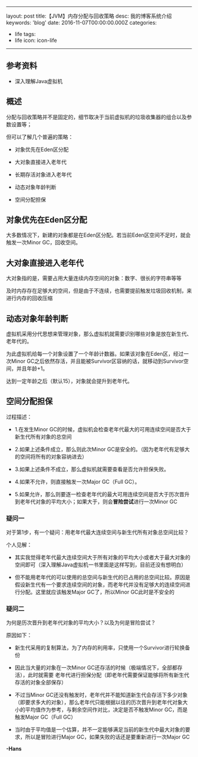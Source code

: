 

---
layout: post
title:【JVM】内存分配与回收策略
desc: 我的博客系统介绍
keywords: 'blog'
date: 2016-11-07T00:00:00.000Z
categories:
- life
tags:
- life
icon: icon-life
---
<!-- more -->
## 参考资料

* 深入理解Java虚拟机



## 概述

分配与回收策略并不是固定的，细节取决于当前虚拟机的垃圾收集器的组合以及参数设置等；

但可以了解几个普遍的策略：

* 对象优先在Eden区分配

* 大对象直接进入老年代

* 长期存活对象进入老年代

* 动态对象年龄判断

* 空间分配担保



## 对象优先在Eden区分配

大多数情况下，新建的对象都是在Eden区分配。若当前Eden区空间不足时，就会触发一次Minor GC，回收空间。



## 大对象直接进入老年代

大对象指的是，需要占用大量连续内存空间的对象：数字、很长的字符串等等

及时内存存在足够大的空间，但是由于不连续，也需要提前触发垃圾回收机制，来进行内存的回收压缩



## 动态对象年龄判断

虚拟机采用分代思想来管理对象，那么虚拟机就需要识别哪些对象是放在新生代、老年代的。

为此虚拟机给每一个对象设置了一个年龄计数器。如果该对象在Eden区，经过一次Minor GC之后依然存活，并且能被Survivor区容纳的话，就移动到Survivor空间，并且年龄+1。

达到一定年龄之后（默认15），对象就会提升到老年代。



## 空间分配担保

过程描述：

* 1.在发生Minor GC的时候，虚拟机会检查老年代最大的可用连续空间是否大于新生代所有对象的总空间

* 2.如果上述条件成立，那么则此次Minor GC是安全的。（因为老年代有足够大的空间将所有的对象容纳进去）

* 3.如果上述条件不成立，那么虚拟机就需要查看是否允许担保失败。

* 4.如果不允许，则直接触发一次Major GC（Full GC）。

* 5.如果允许，那么则要逐一检查老年代的最大可用连续空间是否大于历次晋升到老年代对象的平均大小；如果大于，则会**冒险尝试**进行一次Minor GC

### 疑问一

对于第1步，有一个疑问：用老年代最大连续空间与新生代所有对象总空间比较？

个人见解：

* 其实我觉得老年代最大连续空间大于所有对象的平均大小或者大于最大对象的空间即可（深入理解Java虚拟机一书里面是这样写到，目前还没有想明白）

* 但不能用老年代的可以使用的总空间与新生代的已占用的总空间比较。原因是假设新生代有一个要求连续空间的对象，而老年代并没有足够大的连续空间进行分配。这里就应该触发Major GC了，所以Minor GC此时是不安全的

### 疑问二

为何是历次晋升到老年代对象的平均大小？以及为何是冒险尝试？

原因如下：

* 新生代采用的复制算法，为了内存的利用率，只使用一个Survivor进行轮换备份

* 因此当大量的对象在一次Minor GC还存活的时候（极端情况下，全部都存活），此时就需要    老年代进行担保分配（即老年代需要保证能够将所有新生代存活的对象全部保存）

* 不过当Minor GC还没有触发时，老年代并不能知道新生代会存活下多少对象（即要求多大的对象），那么老年代只能根据以往的历次晋升到老年代对象大小的平均值作为参考，与剩余空间作对比，决定是否不触发Minor GC，而是触发Major GC（Full GC）

* 当时由于平均值是一个估算，并不一定能够满足当前的新生代中最大对象的要求，所以是冒险进行Major GC，如果失败的话还是要重新进行一次Major GC

**-Hans**
